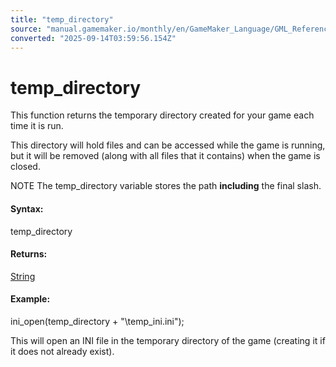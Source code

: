 ```yaml
---
title: "temp_directory"
source: "manual.gamemaker.io/monthly/en/GameMaker_Language/GML_Reference/File_Handling/File_Directories/temp_directory.htm"
converted: "2025-09-14T03:59:56.154Z"
---
```


# temp\_directory

This function returns the temporary directory created for your game each time it is run.

This directory will hold files and can be accessed while the game is running, but it will be removed (along with all files that it contains) when the game is closed.

NOTE The temp\_directory variable stores the path **including** the final slash.

#### Syntax:

temp\_directory

#### Returns:

[String](../../../GML_Overview/Data_Types.md)

#### Example:

ini\_open(temp\_directory + "\\temp\_ini.ini");

This will open an INI file in the temporary directory of the game (creating it if it does not already exist).